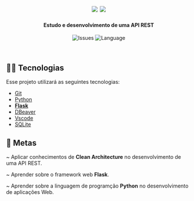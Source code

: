 <h1 align="center">
  <img src="https://img.shields.io/badge/Python-3776AB?style=for-the-badge&logo=python&logoColor=white" />
  <img src="https://img.shields.io/badge/Flask-f4f4f4?style=for-the-badge&logo=flask&logoColor=black" />
</h1>

<h4 align="center">
  Estudo e desenvolvimento de uma API REST
</h4>

<p align="center">
  <img alt="Issues" src="https://img.shields.io/github/issues/demmorou/Backend-Python">
  <img alt="Language" src="https://img.shields.io/badge/language%20count-1-purple">
</p>

<br>

## :technologist: Tecnologias

Esse projeto utilizará as seguintes tecnologias:

- [Git](https://git-scm.com/)
- [Python](https://www.python.org/downloads/release/python-380/)
- **[Flask](https://flask.palletsprojects.com/en/2.0.x/)**
- [DBeaver](https://dbeaver.io/download/)
- [Vscode](https://code.visualstudio.com/)
- [SQLite](https://www.sqlite.org/index.html)

## :dart: Metas
~ Aplicar conhecimentos de **Clean Architecture** no desenvolvimento de uma API REST.

~ Aprender sobre o framework web **Flask**.

~ Aprender sobre a linguagem de programção **Python** no desenvolvimento de aplicações Web.
